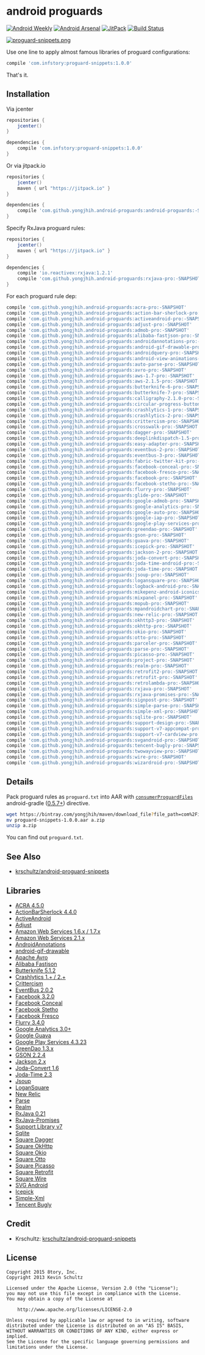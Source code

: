 # android proguards

[![Android Weekly](https://img.shields.io/badge/Android%20Weekly-%23230-blue.svg)](http://androidweekly.net/issues/issue-230)
[![Android Arsenal](https://img.shields.io/badge/Android%20Arsenal-android--proguards-brightgreen.svg?style=flat)](http://android-arsenal.com/details/1/4600)
[![JitPack](https://img.shields.io/github/tag/yongjhih/android-proguards.svg?label=JitPack)](https://jitpack.io/#yongjhih/android-proguards)
[![Build Status](https://travis-ci.org/yongjhih/android-proguards.svg)](https://travis-ci.org/yongjhih/android-proguards)

[![proguard-snippets.png](art/proguard-snippets.png)](art/proguard-snippets.png)

Use one line to apply almost famous libraries of proguard configurations:

```gradle
compile 'com.infstory:proguard-snippets:1.0.0'
```

That's it.

## Installation

Via jcenter

```gradle
repositories {
    jcenter()
}

dependencies {
    compile 'com.infstory:proguard-snippets:1.0.0'
}
```

Or via jitpack.io

```gradle
repositories {
    jcenter()
    maven { url "https://jitpack.io" }
}

dependencies {
    compile 'com.github.yongjhih.android-proguards:android-proguards:-SNAPSHOT'
}
```

Specify RxJava proguard rules:

```gradle
repositories {
    jcenter()
    maven { url "https://jitpack.io" }
}

dependencies {
    compile 'io.reactivex:rxjava:1.2.1'
    compile 'com.github.yongjhih.android-proguards:rxjava-pro:-SNAPSHOT'
}
```

For each proguard rule dep:

```gradle
compile 'com.github.yongjhih.android-proguards:acra-pro:-SNAPSHOT'
compile 'com.github.yongjhih.android-proguards:action-bar-sherlock-pro:-SNAPSHOT'
compile 'com.github.yongjhih.android-proguards:activeandroid-pro:-SNAPSHOT'
compile 'com.github.yongjhih.android-proguards:adjust-pro:-SNAPSHOT'
compile 'com.github.yongjhih.android-proguards:admob-pro:-SNAPSHOT'
compile 'com.github.yongjhih.android-proguards:alibaba-fastjson-pro:-SNAPSHOT'
compile 'com.github.yongjhih.android-proguards:androidannotations-pro:-SNAPSHOT'
compile 'com.github.yongjhih.android-proguards:android-gif-drawable-pro:-SNAPSHOT'
compile 'com.github.yongjhih.android-proguards:androidquery-pro:-SNAPSHOT'
compile 'com.github.yongjhih.android-proguards:android-view-animations-pro:-SNAPSHOT'
compile 'com.github.yongjhih.android-proguards:auto-parse-pro:-SNAPSHOT'
compile 'com.github.yongjhih.android-proguards:avro-pro:-SNAPSHOT'
compile 'com.github.yongjhih.android-proguards:aws-1.7-pro:-SNAPSHOT'
compile 'com.github.yongjhih.android-proguards:aws-2.1.5-pro:-SNAPSHOT'
compile 'com.github.yongjhih.android-proguards:butterknife-6-pro:-SNAPSHOT'
compile 'com.github.yongjhih.android-proguards:butterknife-7-pro:-SNAPSHOT'
compile 'com.github.yongjhih.android-proguards:calligraphy-2.1.0-pro:-SNAPSHOT'
compile 'com.github.yongjhih.android-proguards:circular-progress-button-pro:-SNAPSHOT'
compile 'com.github.yongjhih.android-proguards:crashlytics-1-pro:-SNAPSHOT'
compile 'com.github.yongjhih.android-proguards:crashlytics-2-pro:-SNAPSHOT'
compile 'com.github.yongjhih.android-proguards:crittercism-pro:-SNAPSHOT'
compile 'com.github.yongjhih.android-proguards:crosswalk-pro:-SNAPSHOT'
compile 'com.github.yongjhih.android-proguards:dagger-pro:-SNAPSHOT'
compile 'com.github.yongjhih.android-proguards:deeplinkdispatch-1.5-pro:-SNAPSHOT'
compile 'com.github.yongjhih.android-proguards:easy-adapter-pro:-SNAPSHOT'
compile 'com.github.yongjhih.android-proguards:eventbus-2-pro:-SNAPSHOT'
compile 'com.github.yongjhih.android-proguards:eventbus-3-pro:-SNAPSHOT'
compile 'com.github.yongjhih.android-proguards:fabric-twitter-kit-pro:-SNAPSHOT'
compile 'com.github.yongjhih.android-proguards:facebook-conceal-pro:-SNAPSHOT'
compile 'com.github.yongjhih.android-proguards:facebook-fresco-pro:-SNAPSHOT'
compile 'com.github.yongjhih.android-proguards:facebook-pro:-SNAPSHOT'
compile 'com.github.yongjhih.android-proguards:facebook-stetho-pro:-SNAPSHOT'
compile 'com.github.yongjhih.android-proguards:flurry-pro:-SNAPSHOT'
compile 'com.github.yongjhih.android-proguards:glide-pro:-SNAPSHOT'
compile 'com.github.yongjhih.android-proguards:google-admob-pro:-SNAPSHOT'
compile 'com.github.yongjhih.android-proguards:google-analytics-pro:-SNAPSHOT'
compile 'com.github.yongjhih.android-proguards:google-auto-pro:-SNAPSHOT'
compile 'com.github.yongjhih.android-proguards:google-iap-pro:-SNAPSHOT'
compile 'com.github.yongjhih.android-proguards:google-play-services-pro:-SNAPSHOT'
compile 'com.github.yongjhih.android-proguards:greendao-pro:-SNAPSHOT'
compile 'com.github.yongjhih.android-proguards:gson-pro:-SNAPSHOT'
compile 'com.github.yongjhih.android-proguards:guava-pro:-SNAPSHOT'
compile 'com.github.yongjhih.android-proguards:icepick-pro:-SNAPSHOT'
compile 'com.github.yongjhih.android-proguards:jackson-2-pro:-SNAPSHOT'
compile 'com.github.yongjhih.android-proguards:joda-convert-pro:-SNAPSHOT'
compile 'com.github.yongjhih.android-proguards:joda-time-android-pro:-SNAPSHOT'
compile 'com.github.yongjhih.android-proguards:joda-time-pro:-SNAPSHOT'
compile 'com.github.yongjhih.android-proguards:jsoup-pro:-SNAPSHOT'
compile 'com.github.yongjhih.android-proguards:logansquare-pro:-SNAPSHOT'
compile 'com.github.yongjhih.android-proguards:logback-android-pro:-SNAPSHOT'
compile 'com.github.yongjhih.android-proguards:mikepenz-android-iconics-pro:-SNAPSHOT'
compile 'com.github.yongjhih.android-proguards:mixpanel-pro:-SNAPSHOT'
compile 'com.github.yongjhih.android-proguards:mopub-pro:-SNAPSHOT'
compile 'com.github.yongjhih.android-proguards:mpandroidchart-pro:-SNAPSHOT'
compile 'com.github.yongjhih.android-proguards:new-relic-pro:-SNAPSHOT'
compile 'com.github.yongjhih.android-proguards:okhttp3-pro:-SNAPSHOT'
compile 'com.github.yongjhih.android-proguards:okhttp-pro:-SNAPSHOT'
compile 'com.github.yongjhih.android-proguards:okio-pro:-SNAPSHOT'
compile 'com.github.yongjhih.android-proguards:otto-pro:-SNAPSHOT'
compile 'com.github.yongjhih.android-proguards:parceler-pro:-SNAPSHOT'
compile 'com.github.yongjhih.android-proguards:parse-pro:-SNAPSHOT'
compile 'com.github.yongjhih.android-proguards:picasso-pro:-SNAPSHOT'
compile 'com.github.yongjhih.android-proguards:project-pro:-SNAPSHOT'
compile 'com.github.yongjhih.android-proguards:realm-pro:-SNAPSHOT'
compile 'com.github.yongjhih.android-proguards:retrofit2-pro:-SNAPSHOT'
compile 'com.github.yongjhih.android-proguards:retrofit-pro:-SNAPSHOT'
compile 'com.github.yongjhih.android-proguards:retrolambda-pro:-SNAPSHOT'
compile 'com.github.yongjhih.android-proguards:rxjava-pro:-SNAPSHOT'
compile 'com.github.yongjhih.android-proguards:rxjava-promises-pro:-SNAPSHOT'
compile 'com.github.yongjhih.android-proguards:signpost-pro:-SNAPSHOT'
compile 'com.github.yongjhih.android-proguards:simple-parse-pro:-SNAPSHOT'
compile 'com.github.yongjhih.android-proguards:simple-xml-pro:-SNAPSHOT'
compile 'com.github.yongjhih.android-proguards:sqlite-pro:-SNAPSHOT'
compile 'com.github.yongjhih.android-proguards:support-design-pro:-SNAPSHOT'
compile 'com.github.yongjhih.android-proguards:support-v7-appcompat-pro:-SNAPSHOT'
compile 'com.github.yongjhih.android-proguards:support-v7-cardview-pro:-SNAPSHOT'
compile 'com.github.yongjhih.android-proguards:svgandroid-pro:-SNAPSHOT'
compile 'com.github.yongjhih.android-proguards:tencent-bugly-pro:-SNAPSHOT'
compile 'com.github.yongjhih.android-proguards:twowayview-pro:-SNAPSHOT'
compile 'com.github.yongjhih.android-proguards:wire-pro:-SNAPSHOT'
compile 'com.github.yongjhih.android-proguards:wizardroid-pro:-SNAPSHOT'
```

## Details

Pack proguard rules as `proguard.txt` into AAR with [`consumerProguardFiles`](https://github.com/yongjhih/android-proguards/blob/master/rxjava-pro/build.gradle#L26) android-gradle ([0.5.7+](http://tools.android.com/tech-docs/new-build-system)) directive.

```sh
wget https://bintray.com/yongjhih/maven/download_file?file_path=com%2Finfstory%2Fproguard-snippets%2F1.0.0%2Fproguard-snippets-1.0.0.aar
mv proguard-snippets-1.0.0.aar a.zip
unzip a.zip
```

You can find out `proguard.txt`.

## See Also

* [krschultz/android-proguard-snippets](https://github.com/krschultz/android-proguard-snippets)

## Libraries

* [ACRA 4.5.0](https://github.com/ACRA/acra)
* [ActionBarSherlock 4.4.0](http://actionbarsherlock.com/)
* [ActiveAndroid](http://www.activeandroid.com/)
* [Adjust](https://github.com/adjust/android_sdk)
* [Amazon Web Services 1.6.x / 1.7.x](https://aws.amazon.com/releasenotes/Android/1855915734308772)
* [Amazon Web Services 2.1.x](https://github.com/aws/aws-sdk-android)
* [AndroidAnnotations](http://androidannotations.org/)
* [android-gif-drawable](https://github.com/koral--/android-gif-drawable)
* [Apache Avro](http://http://avro.apache.org/)
* [Alibaba Fastjson](https://github.com/alibaba/fastjson)
* [Butterknife 5.1.2](http://jakewharton.github.io/butterknife/)
* [Crashlytics 1.+ / 2.+](http://try.crashlytics.com/sdk-android/)
* [Crittercism](http://docs.crittercism.com/android/android.html)
* [EventBus 2.0.2](https://github.com/greenrobot/EventBus)
* [Facebook 3.2.0](https://developers.facebook.com/docs/android/)
* [Facebook Conceal](https://facebook.github.io/conceal/)
* [Facebook Stetho](https://facebook.github.io/stetho/)
* [Facebook Fresco](https://github.com/facebook/fresco)
* [Flurry 3.4.0](http://support.flurry.com/index.php?title=Analytics/Code/ReleaseNotes/Android)
* [Google Analytics 3.0+](https://developers.google.com/analytics/devguides/collection/android/v3/)
* [Google Guava](https://code.google.com/p/guava-libraries/)
* [Google Play Services 4.3.23](http://developer.android.com/google/play-services/setup.html)
* [GreenDao 1.3.x](http://greendao-orm.com/)
* [GSON 2.2.4](https://code.google.com/p/google-gson/)
* [Jackson 2.x](http://wiki.fasterxml.com/JacksonHome)
* [Joda-Convert 1.6](http://www.joda.org/joda-convert/)
* [Joda-Time 2.3](http://www.joda.org/joda-time/)
* [Jsoup](http://jsoup.org/)
* [LoganSquare](https://github.com/bluelinelabs/LoganSquare)
* [New Relic](https://docs.newrelic.com/docs/mobile-monitoring/mobile-sdk-api/new-relic-mobile-sdk-api/working-android-sdk-api)
* [Parse](https://parse.com/products/android)
* [Realm](http://realm.io/news/realm-for-android/)
* [RxJava 0.21](https://github.com/ReactiveX/RxJava/wiki/The-RxJava-Android-Module)
* [RxJava-Promises](https://github.com/darylteo/rxjava-promises)
* [Support Library v7](https://developer.android.com/tools/support-library/features.html#v7-appcompat)
* [Sqlite](http://www.sqlite.org/index.html)
* [Square Dagger](https://github.com/square/dagger)
* [Square OkHttp](http://square.github.io/okhttp/)
* [Square Okio](https://github.com/square/okio)
* [Square Otto](http://square.github.io/otto/)
* [Square Picasso](https://github.com/square/picasso)
* [Square Retrofit](http://square.github.io/retrofit/)
* [Square Wire](https://github.com/square/wire)
* [SVG Android](https://github.com/pents90/svg-android)
* [Icepick](https://github.com/frankiesardo/icepick)
* [Simple-Xml](http://simple.sourceforge.net/)
* [Tencent Bugly](http://bugly.qq.com/)

## Credit

* Krschultz: [krschultz/android-proguard-snippets](https://github.com/krschultz/android-proguard-snippets)

## License

```
Copyright 2015 8tory, Inc.
Copyright 2013 Kevin Schultz

Licensed under the Apache License, Version 2.0 (the "License");
you may not use this file except in compliance with the License.
You may obtain a copy of the License at

    http://www.apache.org/licenses/LICENSE-2.0

Unless required by applicable law or agreed to in writing, software
distributed under the License is distributed on an "AS IS" BASIS,
WITHOUT WARRANTIES OR CONDITIONS OF ANY KIND, either express or implied.
See the License for the specific language governing permissions and
limitations under the License.

